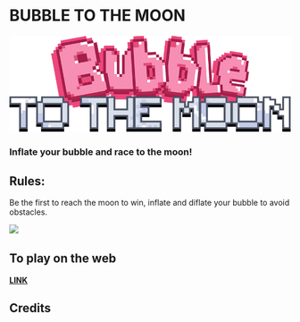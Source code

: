 # BUBBLE TO THE MOON
 
![](https://github.com/LIADN7/BubbleToTheMoon/blob/main/Assets/Art/UI/Logo.png)
 
### Inflate your bubble and race to the moon!
 
## Rules:
Be the first to reach the moon to win, inflate and diflate your bubble to avoid obstacles.
 
 
![](https://github.com/LIADN7/DragonBallFire/blob/main/Assets/Img/ReadmeImg/Gameplay.gif)
 
## To play on the web
 
**[LINK]()**
 
## Credits
 
 
